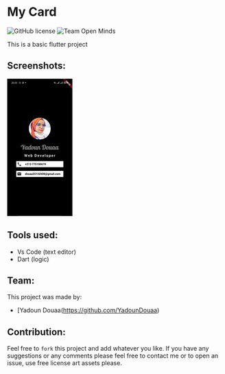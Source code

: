 # My Card

![GitHub license](https://img.shields.io/github/license/open-minds/Train_Track_Repair_GGJ2020.svg)
![Team Open Minds](https://img.shields.io/badge/Members%20of-Team%20Open%20Minds-blue.svg?color=0099CC)

This is a basic flutter project 

## Screenshots:

	
<img  src="images\doudii.jpg" style=" ">


	
## Tools used:
* Vs Code (text editor)
* Dart (logic)


## Team:
This project was made by: 
* [Yadoun Douaa(https://github.com/YadounDouaa)


## Contribution:
Feel free to `fork` this project and add whatever you like. If you have any suggestions or any comments please feel free to contact me or to open an issue, use free license art assets please.